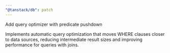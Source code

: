 ```yaml
---
"@tanstack/db": patch
---
```


Add query optimizer with predicate pushdown

Implements automatic query optimization that moves WHERE clauses closer to data sources, reducing intermediate result sizes and improving performance for queries with joins.
